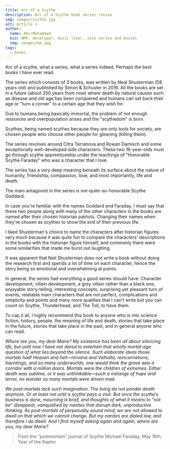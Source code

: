 ```yaml
---
title: Arc of a Scythe
description: Arc of a Scythe book series review
img: images/scythe.jpg
alt: Article 1
author: 
  name: AmirMohammad
  bio: AMP, developer, music lover, into series and movies
  img: images/me.jpg
tags: 
  - books
---
```

Arc of a scythe, what a series, what a series indeed. Perhaps the best books I have ever read.

The series which consists of 3 books, was written by Neal Shusterman (58 years old) and published by Simon & Schuster in 2016.
All the books are set in a future (about 350 years from now) where death by natural causes such as disease and old age has been conquered and humans can set back their age or "turn a corner" to a certain age that they wish for.

Due to humans being basically immortal, the problem of not enough resources and overpopulation arises and the "scythedom" is born.

Scythes, being named scythes because they are only tools for society, are chosen people who choose other people for gleaning (killing them).

The series revolves around Citra Terranova and Rowan Damisch and some exceptionally well-developed side characters. These two 16-year-olds must go through scythe apprenticeship under the teachings of "Honorable Scythe Faraday" who was a character that I love.

The series has a very deep meaning beneath its surface about the nature of humanity, friendship, compassion, love, and most importantly, life and death.

The main antagonist in the series is not-quite-so-honorable Scythe Goddard.

In case you're familiar with the names Goddard and Faraday, I must say that these two people along with many of the other characters in the books are named after their chosen historian patriots. Changing their names when they're chosen as scythes to show the end of their previous life.

I liked Shusterman's choice to name the characters after historian figures very much because it was quite fun to compare the characters' descriptions in the books with the historian figure himself, and commonly there were some similarities that made me burst out laughing.

It was apparent that Neil Shusterman does not write a book without doing the research first and spends a lot of time on each character, hence the story being so emotional and overwhelming at points.

In general, the series had everything a good series should have: Character development, villain development, a grey villain rather than a black one, enjoyable story-telling, interesting concepts, surprising yet pleasant turn of events, relatable main characters that are not perfect, complications and simplicity and points and many more qualities that I can't write but you can count on Scythe, Thunderhead, and The Toll, to have them.

To cap it all, I highly recommend this book to anyone who is into science fiction, history, people, the meaning of life and death, stories that take place in the future, stories that take place in the past, and in general anyone who can read.


<p>
<em class="italic">
Where are you, my dear Marie? My existence has been all about silencing life,
but until now I have not dared to entertain that wholly mortal-age question of
what lies beyond the silence. Such elaborate ideas those mortals had! Heaven
and hell—nirvana and Valhalla, reincarnations, hauntings, and so many
underworlds, one would think the grave was a corridor with a million doors.
Mortals were the children of extremes. Either death was sublime, or it was
unthinkable—such a mélange of hope and terror, no wonder so many mortals
were driven mad.
</em>
</p>

<p>
<em class="italic">
We post-mortals lack such imagination. The living do not ponder death
anymore. Or at least not until a scythe pays a visit. But once the scythe’s
business is done, mourning is brief, and thoughts of what it means to “not be”
disappear, vanquished by nanites that disrupt dark, unproductive thinking. As
post-mortals of perpetually sound mind, we are not allowed to dwell on that
which we cannot change.
But my nanites are dialed low, and therefore I do dwell. And I find myself
asking again and again, where are you, my dear Marie?
</em>
</p>

> From the “postmortem” journal of Scythe Michael Faraday, May 18th, Year of the Raptor